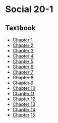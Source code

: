 # Social 20-1

## Textbook
* [Chapter 1](/social/20/textbook/c1.pdf)
* [Chapter 2](/social/20/textbook/c2.pdf)
* [Chapter 3](/social/20/textbook/c3.pdf)
* [Chapter 4](/social/20/textbook/c4.pdf)
* [Chapter 5](/social/20/textbook/c5.pdf)
* [Chapter 6](/social/20/textbook/c6.pdf)
* [Chapter 7](/social/20/textbook/c7.pdf)
* ~~Chapter 8~~
* ~~Chapter 9~~
* [Chapter 10](/social/20/textbook/c10.pdf)
* [Chapter 11](/social/20/textbook/c11.pdf)
* [Chapter 12](/social/20/textbook/c12.pdf)
* [Chapter 13](/social/20/textbook/c13.pdf)
* [Chapter 14](/social/20/textbook/c14.pdf)
* [Chapter 15](/social/20/textbook/c15.pdf)
